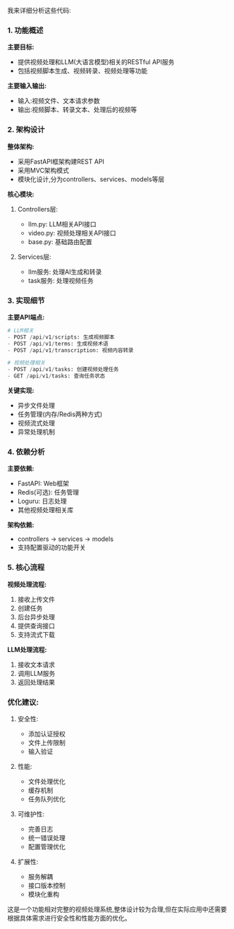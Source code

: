 我来详细分析这些代码:

### 1. 功能概述

**主要目标:**
- 提供视频处理和LLM(大语言模型)相关的RESTful API服务
- 包括视频脚本生成、视频转录、视频处理等功能

**主要输入输出:**
- 输入:视频文件、文本请求参数
- 输出:视频脚本、转录文本、处理后的视频等

### 2. 架构设计

**整体架构:**
- 采用FastAPI框架构建REST API
- 采用MVC架构模式
- 模块化设计,分为controllers、services、models等层

**核心模块:**
1. Controllers层:
   - llm.py: LLM相关API接口
   - video.py: 视频处理相关API接口
   - base.py: 基础路由配置

2. Services层:
   - llm服务: 处理AI生成和转录
   - task服务: 处理视频任务

### 3. 实现细节

**主要API端点:**
```python
# LLM相关
- POST /api/v1/scripts: 生成视频脚本
- POST /api/v1/terms: 生成视频术语
- POST /api/v1/transcription: 视频内容转录

# 视频处理相关  
- POST /api/v1/tasks: 创建视频处理任务
- GET /api/v1/tasks: 查询任务状态
```

**关键实现:**
- 异步文件处理
- 任务管理(内存/Redis两种方式)
- 视频流式处理
- 异常处理机制

### 4. 依赖分析

**主要依赖:**
- FastAPI: Web框架
- Redis(可选): 任务管理
- Loguru: 日志处理
- 其他视频处理相关库

**架构依赖:**
- controllers -> services -> models
- 支持配置驱动的功能开关

### 5. 核心流程

**视频处理流程:**
1. 接收上传文件
2. 创建任务
3. 后台异步处理
4. 提供查询接口
5. 支持流式下载

**LLM处理流程:**
1. 接收文本请求
2. 调用LLM服务
3. 返回处理结果

### 优化建议:

1. 安全性:
   - 添加认证授权
   - 文件上传限制
   - 输入验证

2. 性能:
   - 文件处理优化
   - 缓存机制
   - 任务队列优化

3. 可维护性:
   - 完善日志
   - 统一错误处理
   - 配置管理优化

4. 扩展性:
   - 服务解耦
   - 接口版本控制
   - 模块化重构

这是一个功能相对完整的视频处理系统,整体设计较为合理,但在实际应用中还需要根据具体需求进行安全性和性能方面的优化。